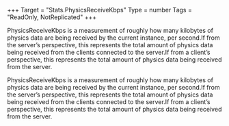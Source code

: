 +++
Target = "Stats.PhysicsReceiveKbps"
Type = number
Tags = "ReadOnly, NotReplicated"
+++

PhysicsReceiveKbps is a measurement of roughly how many kilobytes of physics data are being received by the current instance, per second.If from the server’s perspective, this represents the total amount of physics data being received from the clients connected to the server.If from a client’s perspective, this represents the total amount of physics data being received from the server.	PhysicsReceiveKbps is a measurement of roughly how many kilobytes of physics data are being received by the current instance, per second.If from the server’s perspective, this represents the total amount of physics data being received from the clients connected to the server.If from a client’s perspective, this represents the total amount of physics data being received from the server.